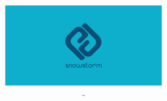![Snowstorm](img/img_backdrop.png)

<div align="center">
    <a href="https://github.com/ShaidK/Snowstorm/releases">
        <img src="https://img.shields.io/github/v/release/ShaidK/Snowstorm?color=348EC7&label=release&logo=github&style=flat-square" alt="">
    </a>
    <a href="https://github.com/ShaidK/Snowstorm/actions">
        <img src="https://img.shields.io/github/workflow/status/ShaidK/Snowstorm/Build%20Snowstorm%20Visual%20Studio%20Code%20VSIX%20File?color=348EC7&logo=github&style=flat-square&label=actions" alt="">
    </a>
    <a href="https://github.com/ShaidK/Snowstorm/blob/build/LICENSE">
        <img align="centre" src="https://img.shields.io/github/license/ShaidK/Snowstorm?color=348EC7&logo=github&logoColor=FFFFFF&style=flat-square" alt="">
    </a>
</div>